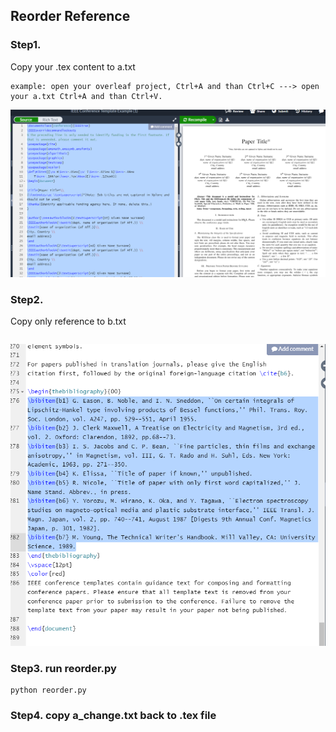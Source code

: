## Reorder Reference


### Step1. 
Copy your .tex content to a.txt
```
example: open your overleaf project, Ctrl+A and than Ctrl+C ---> open your a.txt Ctrl+A and than Ctrl+V.
```
<img src="./img/001.png">
  
### Step2. 
Copy only reference to b.txt
```
```
<img src="./img/002.png">

### Step3. run reorder.py
```
python reorder.py
```

### Step4. copy a_change.txt back to .tex file
```
```